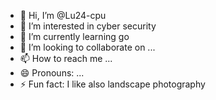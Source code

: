 - 👋 Hi, I’m @Lu24-cpu
- 👀 I’m interested in cyber security
- 🌱 I’m currently learning go
- 💞️ I’m looking to collaborate on ...
- 📫 How to reach me ...
- 😄 Pronouns: ...
- ⚡ Fun fact: I like also landscape photography

<!---
Lu24-cpu/Lu24-cpu is a ✨ special ✨ repository because its `README.md` (this file) appears on your GitHub profile.
You can click the Preview link to take a look at your changes.
--->

